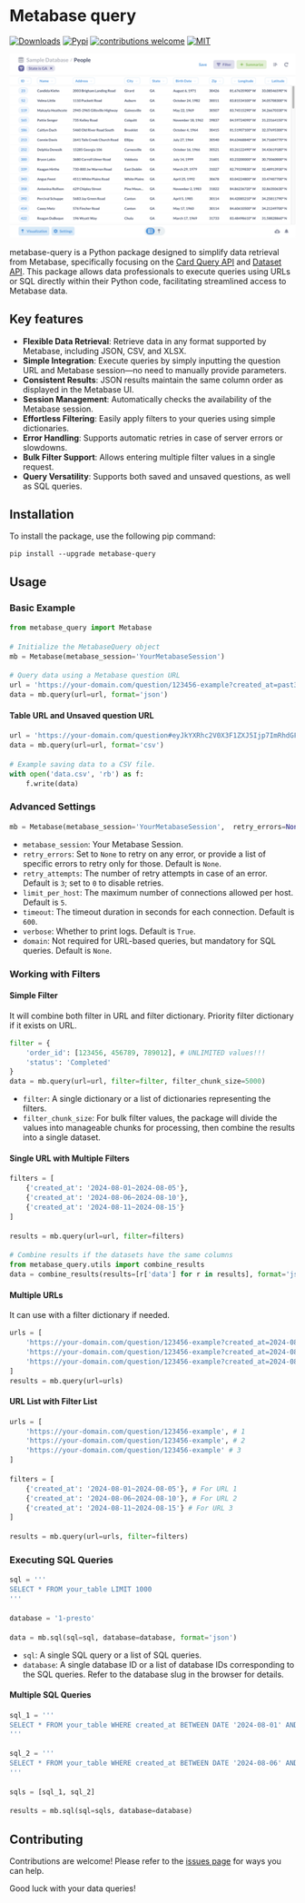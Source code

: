 # Metabase query
[![Downloads](https://img.shields.io/pypi/dm/metabase-query)](https://pypi.org/project/metabase-query)
[![Pypi](https://img.shields.io/pypi/v/metabase-query)](https://pypi.org/project/metabase-query)
[![contributions welcome](https://img.shields.io/badge/contributions-welcome-brightgreen.svg)](https://github.com/tranngocminhhieu/metabase-query/issues)
[![MIT](https://img.shields.io/github/license/tranngocminhhieu/metabase-query)](https://github.com/tranngocminhhieu/metabase-query/blob/main/LICENSE)

![example-table.png](https://raw.githubusercontent.com/tranngocminhhieu/metabase-query/main/example-table.png)

metabase-query is a Python package designed to simplify data retrieval from Metabase, specifically focusing on the [Card Query API](https://www.metabase.com/docs/latest/api/card#post-apicardcard-idqueryexport-format) and [Dataset API](https://www.metabase.com/docs/latest/api/dataset#post-apidatasetexport-format). This package allows data professionals to execute queries using URLs or SQL directly within their Python code, facilitating streamlined access to Metabase data.

## Key features
- **Flexible Data Retrieval**: Retrieve data in any format supported by Metabase, including JSON, CSV, and XLSX.
- **Simple Integration**: Execute queries by simply inputting the question URL and Metabase session—no need to manually provide parameters.
- **Consistent Results**: JSON results maintain the same column order as displayed in the Metabase UI.
- **Session Management**: Automatically checks the availability of the Metabase session.
- **Effortless Filtering**: Easily apply filters to your queries using simple dictionaries.
- **Error Handling**: Supports automatic retries in case of server errors or slowdowns.
- **Bulk Filter Support**: Allows entering multiple filter values in a single request.
- **Query Versatility**: Supports both saved and unsaved questions, as well as SQL queries.

## Installation
To install the package, use the following pip command:
```shell
pip install --upgrade metabase-query
```

## Usage

### Basic Example
```python
from metabase_query import Metabase

# Initialize the MetabaseQuery object
mb = Metabase(metabase_session='YourMetabaseSession')

# Query data using a Metabase question URL
url = 'https://your-domain.com/question/123456-example?created_at=past3months'
data = mb.query(url=url, format='json')
```

#### Table URL and Unsaved question URL

```python
url = 'https://your-domain.com/question#eyJkYXRhc2V0X3F1ZXJ5Ijp7ImRhdGFiYXNlIjo2LCJxdWVyeSI6eyJzb3VyY2UtdGFibGUiOjQ4MzV9LCJ0eXBlIjoicXVlcnkifSwiZGlzcGxheSI6InRhYmxlIiwidmlzdWFsaXphdGlvbl9zZXR0aW5ncyI6e319'
data = mb.query(url=url, format='csv')

# Example saving data to a CSV file.
with open('data.csv', 'rb') as f:
    f.write(data)
```

### Advanced Settings
```python
mb = Metabase(metabase_session='YourMetabaseSession',  retry_errors=None, retry_attempts=3, limit_per_host=5, timeout=600, verbose=True, domain=None)
```
- `metabase_session`: Your Metabase Session.
- `retry_errors`: Set to `None` to retry on any error, or provide a list of specific errors to retry only for those. Default is `None`.
- `retry_attempts`: The number of retry attempts in case of an error. Default is `3`; set to `0` to disable retries.
- `limit_per_host`: The maximum number of connections allowed per host. Default is `5`.
- `timeout`: The timeout duration in seconds for each connection. Default is `600`.
- `verbose`: Whether to print logs. Default is `True`.
- `domain`: Not required for URL-based queries, but mandatory for SQL queries. Default is `None`.


### Working with Filters
#### Simple Filter
It will combine both filter in URL and filter dictionary. Priority filter dictionary if it exists on URL.
```python
filter = {
    'order_id': [123456, 456789, 789012], # UNLIMITED values!!!
    'status': 'Completed'
}
data = mb.query(url=url, filter=filter, filter_chunk_size=5000)
```
- `filter`: A single dictionary or a list of dictionaries representing the filters.
- `filter_chunk_size`: For bulk filter values, the package will divide the values into manageable chunks for processing, then combine the results into a single dataset.

#### Single URL with Multiple Filters
```python
filters = [
    {'created_at': '2024-08-01~2024-08-05'},
    {'created_at': '2024-08-06~2024-08-10'},
    {'created_at': '2024-08-11~2024-08-15'}
]

results = mb.query(url=url, filter=filters)

# Combine results if the datasets have the same columns
from metabase_query.utils import combine_results
data = combine_results(results=[r['data'] for r in results], format='json')
```

#### Multiple URLs
It can use with a filter dictionary if needed.
```python
urls = [
    'https://your-domain.com/question/123456-example?created_at=2024-08-01~2024-08-05',
    'https://your-domain.com/question/123456-example?created_at=2024-08-06~2024-08-10',
    'https://your-domain.com/question/123456-example?created_at=2024-08-11~2024-08-15'
]
results = mb.query(url=urls)
```

#### URL List with Filter List
```python
urls = [
    'https://your-domain.com/question/123456-example', # 1
    'https://your-domain.com/question/123456-example', # 2
    'https://your-domain.com/question/123456-example' # 3
]

filters = [
    {'created_at': '2024-08-01~2024-08-05'}, # For URL 1
    {'created_at': '2024-08-06~2024-08-10'}, # For URL 2
    {'created_at': '2024-08-11~2024-08-15'} # For URL 3
]

results = mb.query(url=urls, filter=filters)
```



### Executing SQL Queries
```python
sql = '''
SELECT * FROM your_table LIMIT 1000
'''

database = '1-presto'

data = mb.sql(sql=sql, database=database, format='json')
```
- `sql`: A single SQL query or a list of SQL queries.
- `database`: A single database ID or a list of database IDs corresponding to the SQL queries. Refer to the database slug in the browser for details.

#### Multiple SQL Queries
```python
sql_1 = '''
SELECT * FROM your_table WHERE created_at BETWEEN DATE '2024-08-01' AND '2024-08-05'
'''

sql_2 = '''
SELECT * FROM your_table WHERE created_at BETWEEN DATE '2024-08-06' AND '2024-08-10'
'''

sqls = [sql_1, sql_2]

results = mb.sql(sql=sqls, database=database)
```

## Contributing
Contributions are welcome! Please refer to the [issues page](https://github.com/tranngocminhhieu/metabase-query/issues) for ways you can help.

Good luck with your data queries!